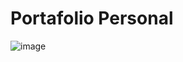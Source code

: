 # Portafolio Personal
 
 ![image](https://github.com/user-attachments/assets/6047cc26-6df2-41c0-9924-3a764f4aea43)
